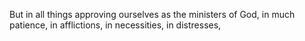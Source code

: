 But in all things approving ourselves as the ministers of God, in much patience, in afflictions, in necessities, in distresses,
